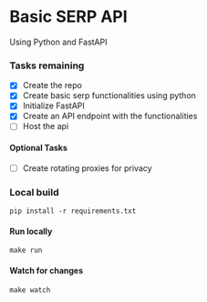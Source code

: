 # Basic SERP API

Using Python and FastAPI

### Tasks remaining

- [x] Create the repo
- [x] Create basic serp functionalities using python
- [x] Initialize FastAPI
- [x] Create an API endpoint with the functionalities
- [ ] Host the api

#### Optional Tasks

- [ ] Create rotating proxies for privacy

### Local build

`pip install -r requirements.txt`

#### Run locally

`make run`

#### Watch for changes

`make watch`
